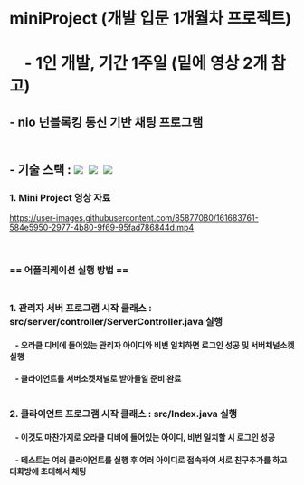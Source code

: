 # miniProject (개발 입문 1개월차 프로젝트) 
# &nbsp;&nbsp;&nbsp; - 1인 개발, 기간 1주일 (밑에 영상 2개 참고)
## - nio 넌블록킹 통신 기반 채팅 프로그램<br/><br/>
## - 기술 스택 : <img src="https://img.shields.io/badge/java-007396?style=for-the-badge&logo=java&logoColor=white">&nbsp;&nbsp;<img src="https://img.shields.io/badge/javafx-00599C?style=for-the-badge&logo=java&logoColor=white">&nbsp;&nbsp;<img src="https://img.shields.io/badge/oracle-F80000?style=for-the-badge&logo=oracle&logoColor=white">
### 1. Mini Project 영상 자료

https://user-images.githubusercontent.com/85877080/161683761-584e5950-2977-4b80-9f69-95fad786844d.mp4

<br/>

### == 어플리케이션 실행 방법 ==<br/><br/>
### 1. 관리자 서버 프로그램 시작 클래스 : src/server/controller/ServerController.java 실행
#### &nbsp;&nbsp;&nbsp;- 오라클 디비에 들어있는 관리자 아이디와 비번 일치하면 로그인 성공 및 서버채널소켓 실행
#### &nbsp;&nbsp;&nbsp;- 클라이언트를 서버소켓채널로 받아들일 준비 완료<br/><br/>
### 2. 클라이언트 프로그램 시작 클래스 : src/Index.java 실행
#### &nbsp;&nbsp;&nbsp;- 이것도 마찬가지로 오라클 디비에 들어있는 아이디, 비번 일치할 시 로그인 성공
#### &nbsp;&nbsp;&nbsp;- 테스트는 여러 클라이언트를 실행 후 여러 아이디로 접속하여 서로 친구추가를 하고 대화방에 초대해서 채팅
